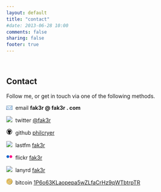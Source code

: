 ```yaml
---
layout: default
title: "contact"
#date: 2013-06-28 10:00
comments: false
sharing: false
footer: true
---
```

<br />
<h2>Contact</h2>
<p>Follow me, or get in touch via one of the following methods.</p>
<p><img src="/assets/contact/email.jpg" border="0">&nbsp;&nbsp;email <b>fak3r @ fak3r . com</b></p>
<p><img src="/assets/contact/twitter.bmp" border="0">&nbsp;&nbsp;twitter <a href="https://twitter.com/fak3r" alt="Twitter" title="Twitter">@fak3r</a></p>
<p><img src="/assets/contact/github.png" border="0">&nbsp;&nbsp;github <a href="https://github.com/philcryer/" alt="github" title="github">philcryer</a></p>
<p><img src="/assets/contact/lastfm.bmp" border="0">&nbsp;&nbsp;lastfm <a href="http://www.last.fm/user/fak3r" alt="LastFM" title="LastFM">fak3r</a></p>
<p><img src="/assets/contact/flickr.png" border="0">&nbsp;&nbsp;flickr <a href="https://secure.flickr.com/photos/fak3r/sets/" alt="Flickr" title="Flickr">fak3r</a></p>
<p><img src="/assets/contact/lanyrd.bmp" border="0">&nbsp;&nbsp;lanyrd <a href="https://lanyrd.com/profile/fak3r/" alt="Lanyrd" title="Lanyrd">fak3r</a></p>
<p><img src="/assets/contact/bitcoin.png" border="0">&nbsp;&nbsp;bitcoin <a href="https://blockchain.info/address/1P6o63KLaopepa5wZLfaCrHz9qWTbtrpTR">1P6o63KLaopepa5wZLfaCrHz9qWTbtrpTR</a></p>
<br /><br />
<br /><br />
<br /><br />

